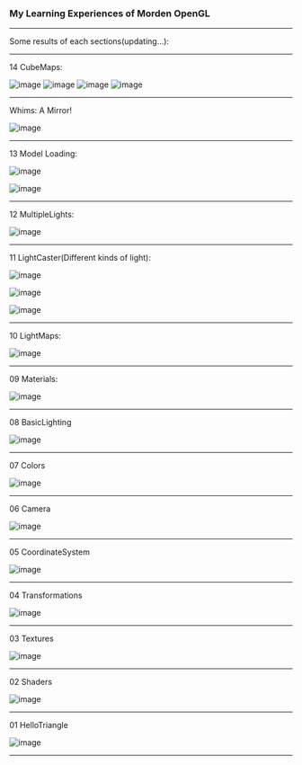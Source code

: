 ### My Learning Experiences of Morden OpenGL ###

_ _ _

Some results of each sections(updating...):


---  

14 CubeMaps:

![image](https://github.com/hellokenlee/OpenGLPractice/raw/master/textures/demo/14-1.png)
![image](https://github.com/hellokenlee/OpenGLPractice/raw/master/textures/demo/14-2.png)
![image](https://github.com/hellokenlee/OpenGLPractice/raw/master/textures/demo/14-3.png)
![image](https://github.com/hellokenlee/OpenGLPractice/raw/master/textures/demo/14-4.png)
_ _ _
  
Whims: A Mirror! 

![image](https://github.com/hellokenlee/OpenGLPractice/raw/master/textures/demo/w01.png)
_ _ _

13 Model Loading:

![image](https://github.com/hellokenlee/OpenGLPractice/raw/master/textures/demo/13-1.png)

![image](https://github.com/hellokenlee/OpenGLPractice/raw/master/textures/demo/13-2.png)
_ _ _

12 MultipleLights:

![image](https://github.com/hellokenlee/OpenGLPractice/raw/master/textures/demo/12.png)
_ _ _

11 LightCaster(Different kinds of light):

![image](https://github.com/hellokenlee/OpenGLPractice/raw/master/textures/demo/11-1.png)

![image](https://github.com/hellokenlee/OpenGLPractice/raw/master/textures/demo/11-2.png)

![image](https://github.com/hellokenlee/OpenGLPractice/raw/master/textures/demo/11-3.png)
_ _ _
10 LightMaps:

![image](https://github.com/hellokenlee/OpenGLPractice/raw/master/textures/demo/10.png)
_ _ _
09 Materials:

![image](https://github.com/hellokenlee/OpenGLPractice/raw/master/textures/demo/09.png)
_ _ _
08 BasicLighting

![image](https://github.com/hellokenlee/OpenGLPractice/raw/master/textures/demo/08.png)
_ _ _
07 Colors

![image](https://github.com/hellokenlee/OpenGLPractice/raw/master/textures/demo/07.png)
_ _ _
06 Camera

![image](https://github.com/hellokenlee/OpenGLPractice/raw/master/textures/demo/06.gif)
_ _ _
05 CoordinateSystem

![image](https://github.com/hellokenlee/OpenGLPractice/raw/master/textures/demo/05.gif)
_ _ _
04 Transformations

![image](https://github.com/hellokenlee/OpenGLPractice/raw/master/textures/demo/04.gif)
_ _ _
03 Textures

![image](https://github.com/hellokenlee/OpenGLPractice/raw/master/textures/demo/03.png)
_ _ _
02 Shaders

![image](https://github.com/hellokenlee/OpenGLPractice/raw/master/textures/demo/02.gif)
_ _ _
01 HelloTriangle

![image](https://github.com/hellokenlee/OpenGLPractice/raw/master/textures/demo/01.png)
_ _ _
